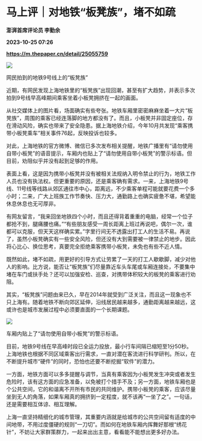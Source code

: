 # 马上评｜对地铁“板凳族”，堵不如疏
**澎湃首席评论员 李勤余**

**2023-10-25 07:26**

**https://m.thepaper.cn/detail/25055759**

![](https://imagecloud.thepaper.cn/thepaper/image/275/572/479.jpg)

网民拍到的地铁9号线上的“板凳族”

近期，有网民发现上海地铁里的“板凳族”出现回潮，甚至有扩大趋势，并表示多次拍到9号线早高峰期间乘客坐着小板凳拥挤在一起的画面。

从社交媒体上的图片看，场面确实有些夸张。地铁车厢里密密麻麻坐着一大片“板凳族”，周围的乘客已经连落脚的地方都没有了。而且，小板凳并非固定座位，存在滑动风险，确实也带来了安全隐患。据上海地铁介绍，今年10月共发现“乘客携带小板凳乘车”相关事件76起，反映投诉也较多。

对此，上海地铁的官方微博、微信已多次发布相关提醒，地铁广播里有“请勿使用自带小板凳”的语音提示，车厢内也贴上了“请勿使用自带小板凳”的警示标语。但目前，劝阻似乎并没有起到足够的作用。

表面上看，这是因为携带小板凳并没有被相关法规纳入明令禁止的行为，地铁工作人员也没有执法权。但更重要的原因，还是乘客确有需求。一来，上海地铁9号线、11号线等线路从郊区通往市中心，距离远，不少乘客单程可能就要花费一个多小时；二来，广大上班族工作节奏快、压力大，通勤路上也确实疲惫不堪，希望能休息休息也无可厚非。

有网友留言，“我来回坐地铁四个小时，而且还得背着重重的电脑，经常一个位子都抢不到，腿痛腰也痛。”“有些朋友感受一周长距离上班过再说吧，偶尔一次，谁都可以克服，但天天这样确实累。”字里行间无不透露出打工人的生活不易。再说了，虽然小板凳确实有一些安全风险，但还没有大到需要被一律禁止的地步。因此将心比心、换位思考，真要完全拒绝乘客携带小板凳，未免也有些不近人情。

既然如此，堵不如疏，用更好的引导方式让劳累了一天的打工人歇歇脚，减少对他人的影响。比方说，能否让“板凳族”们尽量靠近车头车尾或车厢连接处，不要集中堵在车门或扶手处？还可以加强安检、巡查，对携带体积较大的板凳的乘客进行劝阻。

其实，“板凳族”问题由来已久，早在2014年就受到广泛关注，而且这一现象也不只上海有。随着地铁不断向郊区延伸，沿线居民越来越多，通勤距离越来越远，这或许也是城市发展过程中必须要直面的一个长期课题。

![](https://imagecloud.thepaper.cn/thepaper/image/275/572/482.jpg)

车厢内贴上了“请勿使用自带小板凳”的警示标语。

目前，地铁9号线在早高峰时段已全运力投放，最小行车间隔已缩短至1分50秒。上海地铁也根据不同区域乘客出行需求，一直对潜在客流进行科学研判。所以，在不断提升城市“硬件”的同时，恐怕也还要不断挖掘“软件”的潜力。

一方面，地铁方面可以多多提醒与调节，当真有乘客因为小板凳发生冲突或者发生危险时，该有这方面的应急准备，以免被打个措手不及；另一方面，地铁车厢也是个公共空间，它的和谐离不开所有市民的共同维护。携带小板凳的乘客，应该尽量坐到无人的角落，如果车厢真的拥挤到一定程度，就不该再“一坐了之”。一句话，还是需要相互体谅、相互理解。

上海一直坚持精细化的城市管理，其重要内涵就是给城市的公共空间留有适度的中间地带，不用过度僵硬的规则“一刀切”。而如何在地铁车厢内挥舞好那根“绣花针”，不妨让大家群策群力，一起来出出主意，看看能不能想出更多好办法。